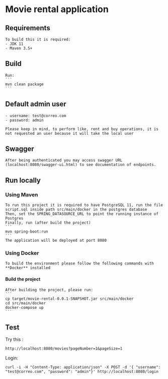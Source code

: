 # Movie rental application
## Requirements
	To build this it is required:
	- JDK 11
	- Maven 3.5+
	
## Build
	Run:
	```
	mvn clean package
	```

## Default admin user
	- username: test@correo.com
	- password: admin
	
	Please keep in mind, to perform like, rent and buy operations, it is not requested an user because it will take the local user

## Swagger
	After being authenticated you may access swagger URL (localhost:8080/swagger-ui.html) to see documentation of endpoints.

## Run locally

### Using Maven
	To run this project it is required to have PostgreSQL 11, run the file script.sql inside path src/main/docker in the postgres database
	Then, set the SPRING_DATASOURCE_URL to point the running instance of Postgres
	Finally, run (after build the project)
	```
	mvn spring-boot:run
	```
	The application will be deployed at port 8080
	
### Using Docker

	To build the environment please follow the following commands with **Docker** installed

#### Build the project
	After building the project, please run:
	```
	cp target/movie-rental-0.0.1-SNAPSHOT.jar src/main/docker
	cd src/main/docker
	docker-compose up
	```
	
## Test
Try this :
```
http://localhost:8080/movies?pageNumber=1&pageSize=1
```
Login:
```
curl -i -H "Content-Type: application/json" -X POST -d '{ "username": "test@correo.com", "password": "admin"}' http://localhost:8080/login
```
